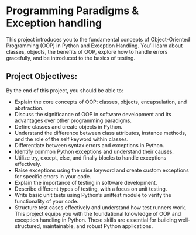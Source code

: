 # Programming Paradigms & Exception handling
This project introduces you to the fundamental concepts of Object-Oriented Programming (OOP) in Python and Exception Handling. You’ll learn about classes, objects, the benefits of OOP, explore how to handle errors gracefully, and be introduced to the basics of testing.

## Project Objectives:
By the end of this project, you should be able to:

* Explain the core concepts of OOP: classes, objects, encapsulation, and abstraction.
* Discuss the significance of OOP in software development and its advantages over other programming paradigms.
* Define classes and create objects in Python.
* Understand the difference between class attributes, instance methods, and the role of the self keyword within classes.
* Differentiate between syntax errors and exceptions in Python.
* Identify common Python exceptions and understand their causes.
* Utilize try, except, else, and finally blocks to handle exceptions effectively.
* Raise exceptions using the raise keyword and create custom exceptions for specific errors in your code.
* Explain the importance of testing in software development.
* Describe different types of testing, with a focus on unit testing.
* Write basic unit tests using Python’s unittest module to verify the functionality of your code.
* Structure test cases effectively and understand how test runners work.
This project equips you with the foundational knowledge of OOP and exception handling in Python. These skills are essential for building well-structured, maintainable, and robust Python applications.